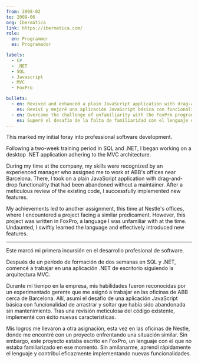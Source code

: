 ```yaml
---
from: 2008-02
to: 2009-06
org: Ibermática
link: https://ibermatica.com/
role:
  en: Programmer
  es: Programador

labels:
  - C#
  - .NET
  - SQL
  - Javascript
  - MVC
  - FoxPro

bullets:
  - en: Revived and enhanced a plain JavaScript application with drag-and-drop functionality at ABB's offices near Barcelona, making it operational and adding new features
    es: Reviví y mejoré una aplicación JavaScript básica con funcionalidad de arrastrar y soltar en las oficinas de ABB cerca de Barcelona, poniéndola en funcionamiento y añadiendo nuevas características
  - en: Overcame the challenge of unfamiliarity with the FoxPro programming language while working on a project at Nestle's offices, successfully implementing new features and contributing to its improvement
    es: Superé el desafío de la falta de familiaridad con el lenguaje de programación FoxPro mientras trabajaba en un proyecto en las oficinas de Nestle, implementando con éxito nuevas funciones y contribuyendo a su mejora
---
```


This marked my initial foray into professional software development.

Following a two-week training period in SQL and .NET, I began working on a desktop .NET application adhering to the MVC architecture.

During my time at the company, my skills were recognized by an experienced manager who assigned me to work at ABB's offices near Barcelona. There, I took on a plain JavaScript application with drag-and-drop functionality that had been abandoned without a maintainer. After a meticulous review of the existing code, I successfully implemented new features.

My achievements led to another assignment, this time at Nestle's offices, where I encountered a project facing a similar predicament. However, this project was written in FoxPro, a language I was unfamiliar with at the time. Undaunted, I swiftly learned the language and effectively introduced new features.

---

Este marcó mi primera incursión en el desarrollo profesional de software.

Después de un período de formación de dos semanas en SQL y .NET, comencé a trabajar en una aplicación .NET de escritorio siguiendo la arquitectura MVC.

Durante mi tiempo en la empresa, mis habilidades fueron reconocidas por un experimentado gerente que me asignó a trabajar en las oficinas de ABB cerca de Barcelona. Allí, asumí el desafío de una aplicación JavaScript básica con funcionalidad de arrastrar y soltar que había sido abandonada sin mantenimiento. Tras una revisión meticulosa del código existente, implementé con éxito nuevas características.

Mis logros me llevaron a otra asignación, esta vez en las oficinas de Nestle, donde me encontré con un proyecto enfrentando una situación similar. Sin embargo, este proyecto estaba escrito en FoxPro, un lenguaje con el que no estaba familiarizado en ese momento. Sin amilanarme, aprendí rápidamente el lenguaje y contribuí eficazmente implementando nuevas funcionalidades.
